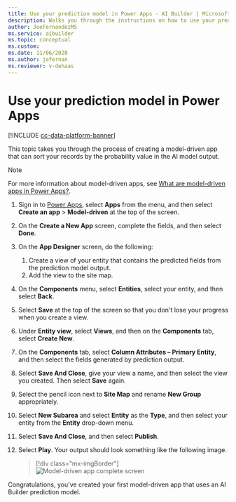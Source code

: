 ```yaml
---
title: Use your prediction model in Power Apps - AI Builder | Microsoft Docs
description: Walks you through the instructions on how to use your prediction model in a model-driven app.
author: JoeFernandezMS
ms.service: aibuilder
ms.topic: conceptual
ms.custom: 
ms.date: 11/06/2020
ms.author: jofernan
ms.reviewer: v-dehaas
---
```


# Use your prediction model in Power Apps

[!INCLUDE [cc-data-platform-banner](includes/cc-data-platform-banner.md)]

This topic takes you through the process of creating a model-driven app that can sort your records by the probability value in the AI model output.

> [!NOTE]
> For more information about model-driven apps, see [What are model-driven apps in Power Apps?](/powerapps/maker/model-driven-apps/model-driven-app-overview).

1. Sign in to [Power Apps](https://make.powerapps.com/), select **Apps** from the menu, and then select **Create an app** > **Model-driven** at the top of the screen.
1. On the **Create a New App** screen, complete the fields, and then select **Done**.
1. On the **App Designer** screen, do the following:
    1. Create a view of your entity that contains the predicted fields from the prediction model<!--Edit okay?--> output.
    2. Add the view to the site map.
1. On the **Components** menu, select **Entities**, select your entity, and then select **Back**.
1. Select **Save** at the top of the screen so that you don't lose your progress when you create a view. 
1. Under **Entity view**, select **Views**, and then on the **Components** tab, select **Create New**.
1. On the **Components** tab, select **Column Attributes – Primary Entity**, and then select the fields generated by prediction output.
1. Select **Save And Close**, give your view a name, and then select the view you created. Then select **Save** again. 
1. Select the pencil icon next to **Site Map** and rename **New Group** appropriately. 
1. Select **New Subarea** and select **Entity** as the **Type**, and then select your entity from the **Entity** drop-down menu.
1. Select **Save And Close**, and then select **Publish**.
1. Select **Play**. Your output should look something like the following image.

    > [!div class="mx-imgBorder"]
    > ![Model-driven app complete screen](media/model-driven-app-scr.png "Model-driven app complete screen")

Congratulations, you've created your first model-driven app that uses an AI Builder prediction model.
